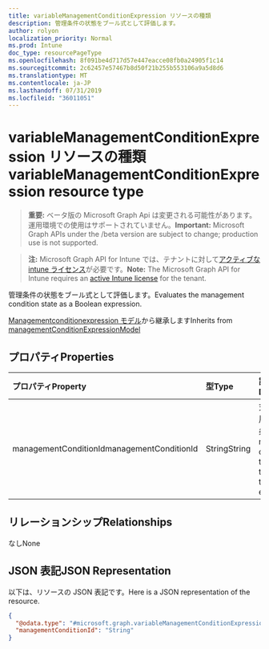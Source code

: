 ```yaml
---
title: variableManagementConditionExpression リソースの種類
description: 管理条件の状態をブール式として評価します。
author: rolyon
localization_priority: Normal
ms.prod: Intune
doc_type: resourcePageType
ms.openlocfilehash: 8f091be4d717d57e447eacce08fb0a24905f1c14
ms.sourcegitcommit: 2c62457e57467b8d50f21b255b553106a9a5d8d6
ms.translationtype: MT
ms.contentlocale: ja-JP
ms.lasthandoff: 07/31/2019
ms.locfileid: "36011051"
---
```

# <a name="variablemanagementconditionexpression-resource-type"></a><span data-ttu-id="25103-103">variableManagementConditionExpression リソースの種類</span><span class="sxs-lookup"><span data-stu-id="25103-103">variableManagementConditionExpression resource type</span></span>

> <span data-ttu-id="25103-104">**重要:** ベータ版の Microsoft Graph Api は変更される可能性があります。運用環境での使用はサポートされていません。</span><span class="sxs-lookup"><span data-stu-id="25103-104">**Important:** Microsoft Graph APIs under the /beta version are subject to change; production use is not supported.</span></span>

> <span data-ttu-id="25103-105">**注:** Microsoft Graph API for Intune では、テナントに対して[アクティブな intune ライセンス](https://go.microsoft.com/fwlink/?linkid=839381)が必要です。</span><span class="sxs-lookup"><span data-stu-id="25103-105">**Note:** The Microsoft Graph API for Intune requires an [active Intune license](https://go.microsoft.com/fwlink/?linkid=839381) for the tenant.</span></span>

<span data-ttu-id="25103-106">管理条件の状態をブール式として評価します。</span><span class="sxs-lookup"><span data-stu-id="25103-106">Evaluates the management condition state as a Boolean expression.</span></span>


<span data-ttu-id="25103-107">[Managementconditionexpression モデル](../resources/intune-fencing-managementconditionexpressionmodel.md)から継承します</span><span class="sxs-lookup"><span data-stu-id="25103-107">Inherits from [managementConditionExpressionModel](../resources/intune-fencing-managementconditionexpressionmodel.md)</span></span>

## <a name="properties"></a><span data-ttu-id="25103-108">プロパティ</span><span class="sxs-lookup"><span data-stu-id="25103-108">Properties</span></span>
|<span data-ttu-id="25103-109">プロパティ</span><span class="sxs-lookup"><span data-stu-id="25103-109">Property</span></span>|<span data-ttu-id="25103-110">型</span><span class="sxs-lookup"><span data-stu-id="25103-110">Type</span></span>|<span data-ttu-id="25103-111">説明</span><span class="sxs-lookup"><span data-stu-id="25103-111">Description</span></span>|
|:---|:---|:---|
|<span data-ttu-id="25103-112">managementConditionId</span><span class="sxs-lookup"><span data-stu-id="25103-112">managementConditionId</span></span>|<span data-ttu-id="25103-113">String</span><span class="sxs-lookup"><span data-stu-id="25103-113">String</span></span>|<span data-ttu-id="25103-114">式の評価に使用される管理条件 id。</span><span class="sxs-lookup"><span data-stu-id="25103-114">The management condition id that is used to evaluate the expression.</span></span>|

## <a name="relationships"></a><span data-ttu-id="25103-115">リレーションシップ</span><span class="sxs-lookup"><span data-stu-id="25103-115">Relationships</span></span>
<span data-ttu-id="25103-116">なし</span><span class="sxs-lookup"><span data-stu-id="25103-116">None</span></span>

## <a name="json-representation"></a><span data-ttu-id="25103-117">JSON 表記</span><span class="sxs-lookup"><span data-stu-id="25103-117">JSON Representation</span></span>
<span data-ttu-id="25103-118">以下は、リソースの JSON 表記です。</span><span class="sxs-lookup"><span data-stu-id="25103-118">Here is a JSON representation of the resource.</span></span>
<!-- {
  "blockType": "resource",
  "@odata.type": "microsoft.graph.variableManagementConditionExpression"
}
-->
``` json
{
  "@odata.type": "#microsoft.graph.variableManagementConditionExpression",
  "managementConditionId": "String"
}
```





